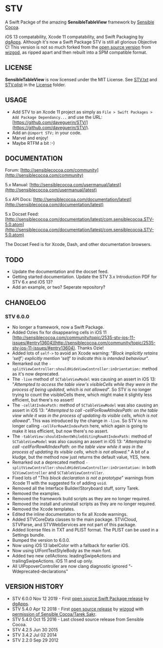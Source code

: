 # STV
A Swift Packge of the amazing **SensibleTableView** framework by [Sensible Cocoa](http://sensiblecocoa.com/).

iOS 13 compatability, Xcode 11 compatability, and Swift Packaging by [dgApps](http://dgapps.ie/). Although it's now a Swift Package STV is still all glorious Objective C! This version is not so much forked from the [open source version](https://github.com/wizgod/STV) from [wizgod](https://github.com/wizgod), as ripped apart and then rebuilt into a SPM compatible format.

## LICENSE
**SensibleTableView** is now licensed under the MIT License. See [STV.txt](./License/STV.txt) and [STV.plist](./License/STV.plist) in the [License](./License/) folder.

## USAGE
* Add STV to an Xcode 11 project as simply as `File > Swift Packages >  Add Package Dependancy...` and use the URL: [https://github.com/daveguerin/STV/](https://github.com/daveguerin/STV/).
* Add an `@import STV;` in your code.
* Marvel and enjoy! 
* Maybe RTFM a bit :-)
 

## DOCUMENTATION
Forum: [http://sensiblecocoa.com/community](http://sensiblecocoa.com/community)

5.x Manual: [http://sensiblecocoa.com/usermanual/latest](http://sensiblecocoa.com/usermanual/latest)

5.x API Docs: [http://sensiblecocoa.com/documentation/latest](http://sensiblecocoa.com/documentation/latest)

5.x Docset Feed: [http://sensiblecocoa.com/documentation/latest/com.sensiblecocoa.STV-5.0.atom](http://sensiblecocoa.com/documentation/latest/com.sensiblecocoa.STV-5.0.atom)  

The Docset Feed is for Xcode, Dash, and other documentation browsers.

## TODO
* Update the documentation and the docset feed.
* Getting started documentation. Update the STV 3.x Introduction PDF for STV 6.x and iOS 13?
* Add an example, or two? Seperate repository?

## CHANGELOG

### STV 6.0.0
* No longer a framework, now a Swift Package.
* Added Ozies fix for disappearing cells in iOS 11 [http://sensiblecocoa.com/community/topic/2535-stv-ios-11-issues/#entry13604](http://sensiblecocoa.com/community/topic/2535-stv-ios-11-issues/#entry13604). Thanks Ozie!
* Added lots of `self->` to avoid an Xcode warning: "_Block implicitly retains 'self'; explicitly mention 'self' to indicate this is intended behaviour_".
* Remarked out the `-splitViewController:shouldHideViewController:inOrientation:` method as it's now deprecated.
* The `-live` method of `SCTableViewModel` was causing an assert in iOS 13: "_Attempted to access the table view's visibleCells while they were in the process of being updated, which is not allowed_". So STV is no longer trying to count the visibleCells there, which might make it slightly less efficient, but there's no assert!
* The `-cellAtIndexPath:` method of `SCTableViewModel` was also causing an assert in iOS 13: "_Attempted to call -cellForRowAtIndexPath: on the table view while it was in the process of updating its visible cells, which is not allowed_". This was introduced by the change in `-live`. So STV is no longer calling `-cellForRowAtIndexPath` here, which again is going to make it less efficient, but now there's no assert.
* The `-tableView:shouldIndentWhileEditingRowAtIndexPath:` method of  `SCTableViewModel` was also causing an assert in iOS 13: "_Attempted to call -cellForRowAtIndexPath: on the table view while it was in the process of updating its visible cells, which is not allowed._" A bit of a kludge, but the method now just returns the default value, YES, here.
* Remarked out a deprecated method `-splitViewController:shouldHideViewController:inOrientation:` in both `SCViewController` and `SCTableViewController`.
* Fixed lots of "_This block declaration is not a prototype_" warnings from Xcode 11 with the suggested fix of adding `void`.
* Removed all the Interface Builder/Storyboard stuff, sorry Tarek.
* Removed the examples.
* Removed the framework build scripts as they are no longer required.
* Removed the install and uninstall scripts as they are no longer required.
* Removed the Xcode templates.
* Edited the inline documentation to fix all Xcode warnings.
* Added STVCoreData classes to the main package. STViCloud, STVParse, and STVWebServices are not part of this package.
* Added license files in TXT and PLIST format. The PLIST can be used in a Settings bundle.
* Bumped the version to 6.0.0.
* Now using iOS 13 labelColor with a fallback for earlier iOS.
* Now using UIFontTextStyleBody as the main font.
* Added two new cellActions: leadingSwipeActions and trailingSwipeActions. iOS 11 and up only. 
* All UIPopoverController are now clang diagnostic ignored "-Wdeprecated-declarations"



## VERSION HISTORY
* STV 6.0.0 Nov 12 2019 - First [open source Swift Package release](https://github.com/daveguerin/STV) by [dgApps](http://dgapps.ie/).  
* STV 5.4.0 Apr 12 2018 - First [open source release](https://github.com/wizgod/STV) by [wizgod](https://github.com/wizgod) with [permission of Sensible Cocoa/Tarek Sakr](http://sensiblecocoa.com/community/topic/2534-stv-on-github/#entry13576).  
* STV 5.4.0 Oct 15 2016 - Last closed source release from Sensible Cocoa.  
* STV 4.2.5 Jun 30 2015  
* STV 3.4.2 Jul 02 2014  
* STV 2.2.0 Sep 29 2012
